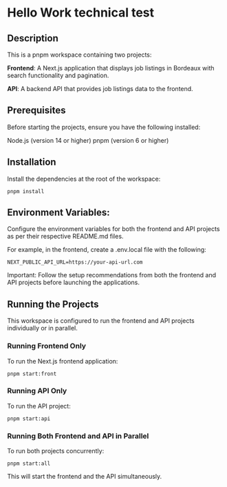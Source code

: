 # Hello Work technical test
## Description
This is a pnpm workspace containing two projects:

**Frontend**: A Next.js application that displays job listings in Bordeaux with search functionality and pagination.

**API**: A backend API that provides job listings data to the frontend.

## Prerequisites
Before starting the projects, ensure you have the following installed:

Node.js (version 14 or higher)
pnpm (version 6 or higher)

## Installation
Install the dependencies at the root of the workspace:

```
pnpm install
```

## Environment Variables:

Configure the environment variables for both the frontend and API projects as per their respective README.md files.

For example, in the frontend, create a .env.local file with the following:

```
NEXT_PUBLIC_API_URL=https://your-api-url.com
```
Important: Follow the setup recommendations from both the frontend and API projects before launching the applications.

## Running the Projects
This workspace is configured to run the frontend and API projects individually or in parallel.

### Running Frontend Only
To run the Next.js frontend application:
    
```
pnpm start:front
```
### Running API Only
To run the API project:
```
pnpm start:api
```

### Running Both Frontend and API in Parallel
To run both projects concurrently:

```
pnpm start:all
```
This will start the frontend and the API simultaneously.
